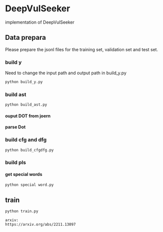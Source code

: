 # DeepVulSeeker
 implementation of DeepVulSeeker
 ## Data prepara
 Please prepare the jsonl files for the training set, validation set and test set.
 ### build y
 Need to change the input path and output path in build_y.py
 ```python
 python build_y.py
 ```
 ### build ast
 ```python
 python build_ast.py
 ```
 #### ouput DOT from joern
 
 #### parse Dot
 ### build cfg and dfg
 ```python
 python build_cfgdfg.py
 ```
 ### build pls
 #### get special words
 ```python
 python special word.py
 ```
 ## train
 ```python
 python train.py
 ```
 
 ```
arxiv:
https://arxiv.org/abs/2211.13097
```
